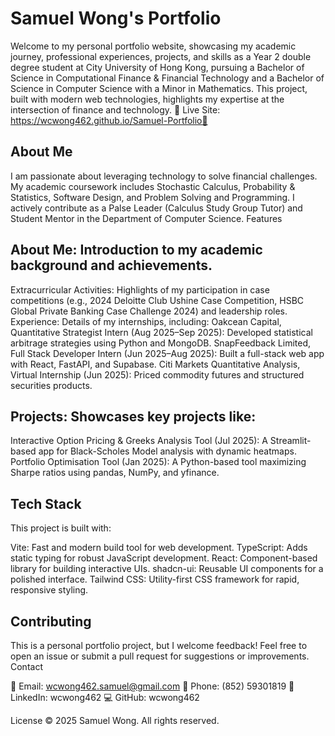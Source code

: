 # Samuel Wong's Portfolio

Welcome to my personal portfolio website, showcasing my academic journey, professional experiences, projects, and skills as a Year 2 double degree student at City University of Hong Kong, pursuing a Bachelor of Science in Computational Finance & Financial Technology and a Bachelor of Science in Computer Science with a Minor in Mathematics. This project, built with modern web technologies, highlights my expertise at the intersection of finance and technology.
🔗 Live Site: https://wcwong462.github.io/Samuel-Portfolio🔗

## About Me
I am passionate about leveraging technology to solve financial challenges. My academic coursework includes Stochastic Calculus, Probability & Statistics, Software Design, and Problem Solving and Programming. I actively contribute as a Palse Leader (Calculus Study Group Tutor) and Student Mentor in the Department of Computer Science.
Features

## About Me: Introduction to my academic background and achievements.
Extracurricular Activities: Highlights of my participation in case competitions (e.g., 2024 Deloitte Club Ushine Case Competition, HSBC Global Private Banking Case Challenge 2024) and leadership roles.
Experience: Details of my internships, including:
Oakcean Capital, Quantitative Strategist Intern (Aug 2025–Sep 2025): Developed statistical arbitrage strategies using Python and MongoDB.
SnapFeedback Limited, Full Stack Developer Intern (Jun 2025–Aug 2025): Built a full-stack web app with React, FastAPI, and Supabase.
Citi Markets Quantitative Analysis, Virtual Internship (Jun 2025): Priced commodity futures and structured securities products.


## Projects: Showcases key projects like:
Interactive Option Pricing & Greeks Analysis Tool (Jul 2025): A Streamlit-based app for Black-Scholes Model analysis with dynamic heatmaps.
Portfolio Optimisation Tool (Jan 2025): A Python-based tool maximizing Sharpe ratios using pandas, NumPy, and yfinance.

## Tech Stack
This project is built with:

Vite: Fast and modern build tool for web development.
TypeScript: Adds static typing for robust JavaScript development.
React: Component-based library for building interactive UIs.
shadcn-ui: Reusable UI components for a polished interface.
Tailwind CSS: Utility-first CSS framework for rapid, responsive styling.

## Contributing
This is a personal portfolio project, but I welcome feedback! Feel free to open an issue or submit a pull request for suggestions or improvements.
Contact

📧 Email: wcwong462.samuel@gmail.com
📱 Phone: (852) 59301819
🔗 LinkedIn: wcwong462
💻 GitHub: wcwong462

License
© 2025 Samuel Wong. All rights reserved.
